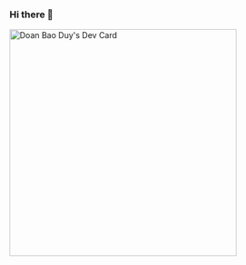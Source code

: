 ### Hi there 👋

<!--
**duydoanx/duydoanx** is a ✨ _special_ ✨ repository because its `README.md` (this file) appears on your GitHub profile.

Here are some ideas to get you started:

- 🔭 I’m currently working on ...
- 🌱 I’m currently learning ...
- 👯 I’m looking to collaborate on ...
- 🤔 I’m looking for help with ...
- 💬 Ask me about ...
- 📫 How to reach me: ...
- 😄 Pronouns: ...
- ⚡ Fun fact: ...
-->

<a href="https://app.daily.dev/duydoan"><img src="https://api.daily.dev/devcards/c13004c2614440f4810c4c49edf63afd.png?r=5hl" width="400" alt="Doan Bao Duy's Dev Card"/></a>
